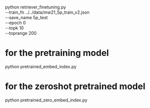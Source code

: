 python retriever_finetuning.py \
--train_fn ../../data/mw21_5p_train_v2.json \
--save_name 5p_test \
--epoch 0 \
--topk 10 \
--toprange 200


# for the pretraining model
python pretrained_embed_index.py

# for the zeroshot pretrained model
python pretrained_zero_embed_index.py
